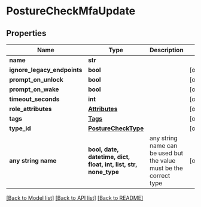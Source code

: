 # PostureCheckMfaUpdate


## Properties
Name | Type | Description | Notes
------------ | ------------- | ------------- | -------------
**name** | **str** |  | 
**ignore_legacy_endpoints** | **bool** |  | [optional] 
**prompt_on_unlock** | **bool** |  | [optional] 
**prompt_on_wake** | **bool** |  | [optional] 
**timeout_seconds** | **int** |  | [optional] 
**role_attributes** | [**Attributes**](Attributes.md) |  | [optional] 
**tags** | [**Tags**](Tags.md) |  | [optional] 
**type_id** | [**PostureCheckType**](PostureCheckType.md) |  | [optional] 
**any string name** | **bool, date, datetime, dict, float, int, list, str, none_type** | any string name can be used but the value must be the correct type | [optional]

[[Back to Model list]](../README.md#documentation-for-models) [[Back to API list]](../README.md#documentation-for-api-endpoints) [[Back to README]](../README.md)


